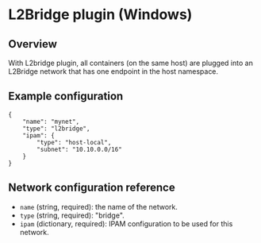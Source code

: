 # L2Bridge  plugin (Windows)

## Overview

With L2bridge plugin, all containers (on the same host) are plugged into an L2Bridge network that has one endpoint in the host namespace.


## Example configuration
```
{
	"name": "mynet",
	"type": "l2bridge",
	"ipam": {
		"type": "host-local",
		"subnet": "10.10.0.0/16"
	}
}
```

## Network configuration reference

* `name` (string, required): the name of the network.
* `type` (string, required): "bridge".
* `ipam` (dictionary, required): IPAM configuration to be used for this network.
